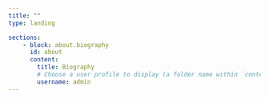```yaml
---
title: ""
type: landing

sections:
    - block: about.biography
      id: about
      content: 
        title: Biography
        # Choose a user profile to display (a folder name within `content/authors/`)
        username: admin
---
```

